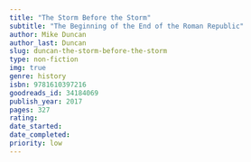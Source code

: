 ```yaml
---
title: "The Storm Before the Storm"
subtitle: "The Beginning of the End of the Roman Republic"
author: Mike Duncan
author_last: Duncan
slug: duncan-the-storm-before-the-storm
type: non-fiction
img: true
genre: history
isbn: 9781610397216
goodreads_id: 34184069
publish_year: 2017
pages: 327
rating: 
date_started:
date_completed:
priority: low
---
```

